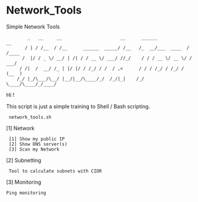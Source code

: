 # Network_Tools
Simple Network Tools


            _   __     __                      __      ______            __    
           / | / /__  / /__      ______  _____/ /__   /_  __/___  ____  / /____
          /  |/ / _ \/ __/ | /| / / __ \/ ___/ //_/    / / / __ \/ __ \/ / ___/
         / /|  /  __/ /_ | |/ |/ / /_/ / /  / ,<      / / / /_/ / /_/ / (__  ) 
        /_/ |_/\___/\__/ |__/|__/\____/_/  /_/|_|    /_/  \____/\____/_/____/  

Hi !

  This script is just a simple training to Shell / Bash scripting.
                    
     network_tools.sh

[1] Network

     [1] Show my public IP   
     [2] Show DNS server(s)  
     [3] Scan my Network     
     
[2] Subnetting

     Tool to calculate subnets with CIDR

[3] Monitoring

    Ping monitoring
